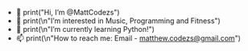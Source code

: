- 👋 print("Hi, I’m @MattCodezs")
- 👀 print(\n"I’m interested in Music, Programming and Fitness")
- 🌱 print(\n"I’m currently learning Python!")
- 📫 print(\n"How to reach me: Email - matthew.codezs@gmail.com")

<!---
MattCodezs/MattCodezs is a ✨ special ✨ repository because its `README.md` (this file) appears on your GitHub profile.
You can click the Preview link to take a look at your changes.
--->
